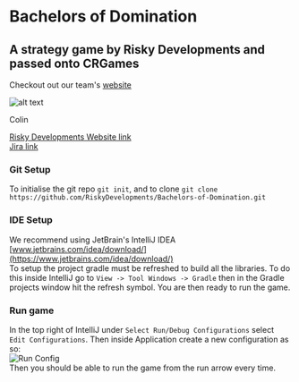 # Bachelors of Domination
## A strategy game by Risky Developments and passed onto CRGames
Checkout out our team's [website](http://www.riskydevelopments.co.uk/)

![alt text](https://www.cs.york.ac.uk/people/bigphotos/colin.jpeg)

Colin

[Risky Developments Website link](http://www.riskydevelpments.co.uk) <br>
[Jira link](http://www.riskydevelpments.co.uk/jira)

### Git Setup
To initialise the git repo `git init`, and to clone
`git clone https://github.com/RiskyDevelopments/Bachelors-of-Domination.git`

### IDE Setup
We recommend using JetBrain's IntelliJ IDEA [www.jetbrains.com/idea/download/](https://www.jetbrains.com/idea/download/)
<br>To setup the project gradle must be refreshed to build all the libraries. To do this inside IntelliJ go to 
`View -> Tool Windows -> Gradle` then in the Gradle projects window hit the refresh symbol.
You are then ready to run the game.

### Run game
In the top right of IntelliJ under `Select Run/Debug Configurations` select `Edit Configurations`. 
Then inside Application create a new configuration as so: <br>
![Run Config](runConfig.png)<br>
Then you should be able to run the game from the run arrow every time.
